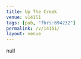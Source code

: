 ```yaml
---
title: Up The Creek
venue: v14151
tags: [pub, "fhrs:694232"]
permalink: /v/14151/
layout: venue
---
```

null